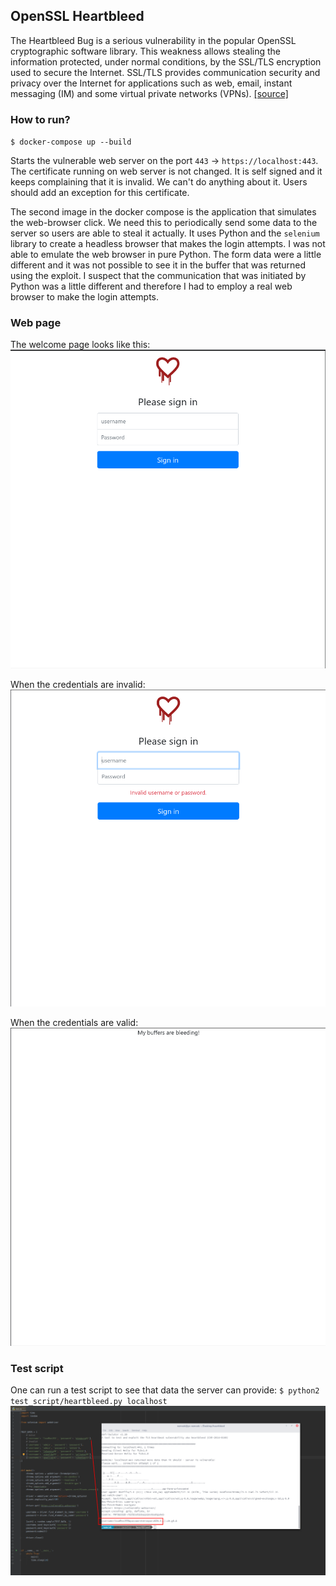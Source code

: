 
## OpenSSL Heartbleed
The Heartbleed Bug is a serious vulnerability in the popular OpenSSL cryptographic software library.
This weakness allows stealing the information protected, under normal conditions, by the SSL/TLS 
encryption used to secure the Internet. SSL/TLS provides communication security and privacy over 
the Internet for applications such as web, email, instant messaging (IM) and some virtual private 
networks (VPNs).
[[source]](https://heartbleed.com/)


### How to run?
`$ docker-compose up --build`

Starts the vulnerable web server on the port `443` -> `https://localhost:443`.
The certificate running on web server is not changed. It is self signed and it keeps complaining that
it is invalid. We can't do anything about it. 
Users should add an exception for this certificate.

The second image in the docker compose is the application that simulates the web-browser click. 
We need this to periodically send some data to the server so users are able to steal it actually.
It uses Python and the `selenium` library to create a headless browser that makes the login attempts.
I was not able to emulate the web browser in pure Python. The form data were a little different and 
it was not possible to see it in the buffer that was returned using the exploit. I suspect that the 
communication that was initiated by Python was a little different and therefore I had to employ a 
real web browser to make the login attempts.
 


### Web page
The welcome page looks like this:
![initial page](web-page.png)


When the credentials are invalid:
![invalid page](web-invalid.png)

When the credentials are valid:
![initial page](web-success.png)

### Test script
One can run a test script to see that data the server can provide:
`$ python2 test_script/heartbleed.py localhost`
![initial page](test-script.png)

